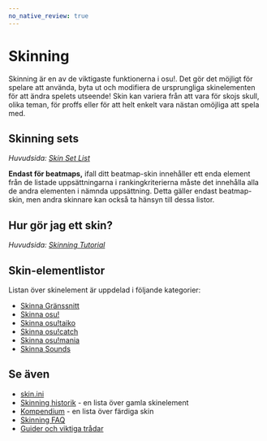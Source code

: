 ```yaml
---
no_native_review: true
---
```


# Skinning

Skinning är en av de viktigaste funktionerna i osu!. Det gör det möjligt för spelare att använda, byta ut och modifiera de ursprungliga skinelementen för att ändra spelets utseende! Skin kan variera från att vara för skojs skull, olika teman, för proffs eller för att helt enkelt vara nästan omöjliga att spela med.

## Skinning sets

*Huvudsida: [Skin Set List](/wiki/Ranking_Criteria/Skin_Set_List)*

**Endast för beatmaps,** ifall ditt beatmap-skin innehåller ett enda element från de listade uppsättningarna i rankingkriterierna måste det innehålla alla de andra elementen i nämnda uppsättning. Detta gäller endast beatmap-skin, men andra skinnare kan också ta hänsyn till dessa listor.

## Hur gör jag ett skin?

*Huvudsida: [Skinning Tutorial](/wiki/Skinning/Guides_and_important_threads)*

## Skin-elementlistor

Listan över skinelement är uppdelad i följande kategorier:

- [Skinna Gränssnitt](/wiki/Skinning/Interface)
- [Skinna osu!](/wiki/Skinning/osu!)
- [Skinna osu!taiko](/wiki/Skinning/osu!taiko)
- [Skinna osu!catch](/wiki/Skinning/osu!catch)
- [Skinna osu!mania](/wiki/Skinning/osu!mania)
- [Skinna Sounds](/wiki/Skinning/Sounds)

## Se även

- [skin.ini](/wiki/Skinning/skin.ini)
- [Skinning historik](/wiki/Skinning/History) - en lista över gamla skinelement
- [Kompendium](https://osu.ppy.sh/community/forums/topics/686664) - en lista över färdiga skin
- [Skinning FAQ](/wiki/Skinning/FAQ)
- [Guider och viktiga trådar](/wiki/Skinning/Guides_and_important_threads)
